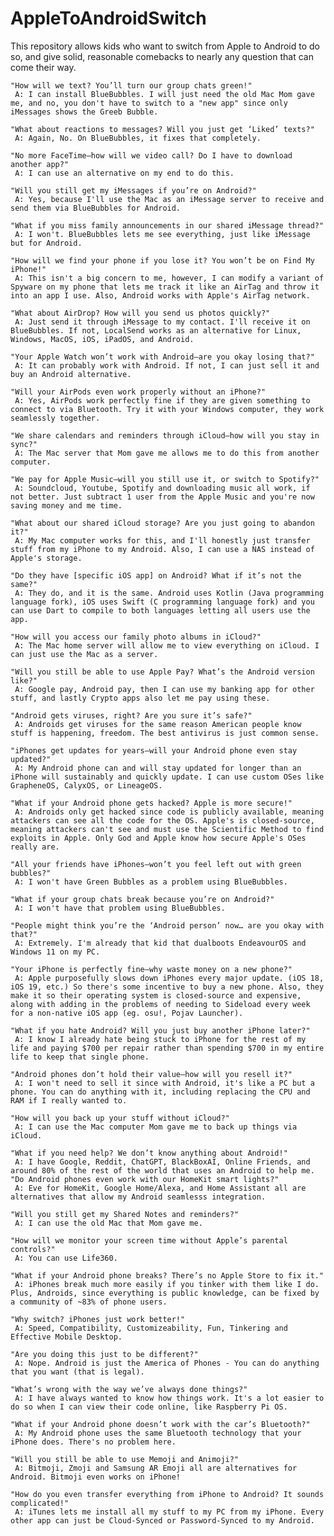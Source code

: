 # AppleToAndroidSwitch
This repository allows kids who want to switch from Apple to Android to do so, and give solid, reasonable comebacks to nearly any question that can come their way.

    "How will we text? You’ll turn our group chats green!"
     A: I can install BlueBubbles. I will just need the old Mac Mom gave me, and no, you don't have to switch to a "new app" since only iMessages shows the Greeb Bubble.

    "What about reactions to messages? Will you just get ‘Liked’ texts?"
     A: Again, No. On BlueBubbles, it fixes that completely.

    "No more FaceTime—how will we video call? Do I have to download another app?"
     A: I can use an alternative on my end to do this.

    "Will you still get my iMessages if you’re on Android?"
     A: Yes, because I'll use the Mac as an iMessage server to receive and send them via BlueBubbles for Android.

    "What if you miss family announcements in our shared iMessage thread?"
     A: I won't. BlueBubbles lets me see everything, just like iMessage but for Android.

    "How will we find your phone if you lose it? You won’t be on Find My iPhone!"
     A: This isn't a big concern to me, however, I can modify a variant of Spyware on my phone that lets me track it like an AirTag and throw it into an app I use. Also, Android works with Apple's AirTag network.

    "What about AirDrop? How will you send us photos quickly?"
     A: Just send it through iMessage to my contact. I'll receive it on BlueBubbles. If not, LocalSend works as an alternative for Linux, Windows, MacOS, iOS, iPadOS, and Android.

    "Your Apple Watch won’t work with Android—are you okay losing that?"
     A: It can probably work with Android. If not, I can just sell it and buy an Android alternative.

    "Will your AirPods even work properly without an iPhone?"
     A: Yes, AirPods work perfectly fine if they are given something to connect to via Bluetooth. Try it with your Windows computer, they work seamlessly together.

    "We share calendars and reminders through iCloud—how will you stay in sync?"
     A: The Mac server that Mom gave me allows me to do this from another computer.

    "We pay for Apple Music—will you still use it, or switch to Spotify?"
     A: Soundcloud, Youtube, Spotify and downloading music all work, if not better. Just subtract 1 user from the Apple Music and you're now saving money and me time.

    "What about our shared iCloud storage? Are you just going to abandon it?"
     A: My Mac computer works for this, and I'll honestly just transfer stuff from my iPhone to my Android. Also, I can use a NAS instead of Apple's storage.

    "Do they have [specific iOS app] on Android? What if it’s not the same?"
     A: They do, and it is the same. Android uses Kotlin (Java programming language fork), iOS uses Swift (C programming language fork) and you can use Dart to compile to both languages letting all users use the app.

    "How will you access our family photo albums in iCloud?"
     A: The Mac home server will allow me to view everything on iCloud. I can just use the Mac as a server.

    "Will you still be able to use Apple Pay? What’s the Android version like?"
     A: Google pay, Android pay, then I can use my banking app for other stuff, and lastly Crypto apps also let me pay using these.

    "Android gets viruses, right? Are you sure it’s safe?"
     A: Androids get viruses for the same reason American people know stuff is happening, freedom. The best antivirus is just common sense.

    "iPhones get updates for years—will your Android phone even stay updated?"
     A: My Android phone can and will stay updated for longer than an iPhone will sustainably and quickly update. I can use custom OSes like GrapheneOS, CalyxOS, or LineageOS.

    "What if your Android phone gets hacked? Apple is more secure!"
     A: Androids only get hacked since code is publicly available, meaning attackers can see all the code for the OS. Apple's is closed-source, meaning attackers can't see and must use the Scientific Method to find exploits in Apple. Only God and Apple know how secure Apple's OSes really are.

    "All your friends have iPhones—won’t you feel left out with green bubbles?"
     A: I won't have Green Bubbles as a problem using BlueBubbles.

    "What if your group chats break because you’re on Android?"
     A: I won't have that problem using BlueBubbles.

    "People might think you’re the ‘Android person’ now… are you okay with that?"
     A: Extremely. I'm already that kid that dualboots EndeavourOS and Windows 11 on my PC.

    "Your iPhone is perfectly fine—why waste money on a new phone?"
     A: Apple purposefully slows down iPhones every major update. (iOS 18, iOS 19, etc.) So there's some incentive to buy a new phone. Also, they make it so their operating system is closed-source and expensive, along with adding in the problems of needing to Sideload every week for a non-native iOS app (eg. osu!, Pojav Launcher).

    "What if you hate Android? Will you just buy another iPhone later?"
     A: I know I already hate being stuck to iPhone for the rest of my life and paying $700 per repair rather than spending $700 in my entire life to keep that single phone.

    "Android phones don’t hold their value—how will you resell it?"
     A: I won't need to sell it since with Android, it's like a PC but a phone. You can do anything with it, including replacing the CPU and RAM if I really wanted to.

    "How will you back up your stuff without iCloud?"
     A: I can use the Mac computer Mom gave me to back up things via iCloud.

    "What if you need help? We don’t know anything about Android!"
     A: I have Google, Reddit, ChatGPT, BlackBoxAI, Online Friends, and around 80% of the rest of the world that uses an Android to help me.
    "Do Android phones even work with our HomeKit smart lights?"
     A: Eve for HomeKit, Google Home/Alexa, and Home Assistant all are alternatives that allow my Android seamlesss integration.

    "Will you still get my Shared Notes and reminders?"
     A: I can use the old Mac that Mom gave me.

    "How will we monitor your screen time without Apple’s parental controls?"
     A: You can use Life360.

    "What if your Android phone breaks? There’s no Apple Store to fix it."
     A: iPhones break much more easily if you tinker with them like I do. Plus, Androids, since everything is public knowledge, can be fixed by a community of ~83% of phone users.

    "Why switch? iPhones just work better!"
     A: Speed, Compatibility, Customizeability, Fun, Tinkering and Effective Mobile Desktop.

    "Are you doing this just to be different?"
     A: Nope. Android is just the America of Phones - You can do anything that you want (that is legal).

    "What’s wrong with the way we’ve always done things?"
     A: I have always wanted to know how things work. It's a lot easier to do so when I can view their code online, like Raspberry Pi OS.

    "What if your Android phone doesn’t work with the car’s Bluetooth?"
     A: My Android phone uses the same Bluetooth technology that your iPhone does. There's no problem here.

    "Will you still be able to use Memoji and Animoji?"
     A: Bitmoji, Zmoji and Samsung AR Emoji all are alternatives for Android. Bitmoji even works on iPhone!

    "How do you even transfer everything from iPhone to Android? It sounds complicated!"
     A: iTunes lets me install all my stuff to my PC from my iPhone. Every other app can just be Cloud-Synced or Password-Synced to my Android.
